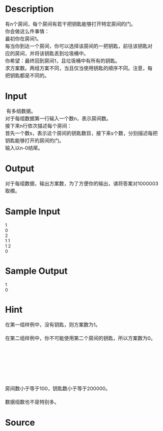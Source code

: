 
# Description

<div class="content"><div><span style="font-size: medium">有n个房间，每个房间有若干把钥匙能够打开特定房间的门。</span></div>
<div><span style="font-size: medium">你会做这么件事情：</span></div>
<div><span style="font-size: medium">最初你在房间1。</span></div>
<div><span style="font-size: medium">每当你到达一个房间，你可以选择该房间的一把钥匙，前往该钥匙对</span></div>
<div><span style="font-size: medium">应的房间，并将该钥匙丢到垃圾桶中。</span></div>
<div><span style="font-size: medium">你希望：最终回到房间1，且垃圾桶中有所有的钥匙。</span></div>
<div><span style="font-size: medium">求方案数。两组方案不同，当且仅当使用钥匙的顺序不同。注意，每</span></div>
<div><span style="font-size: medium">把钥匙都是不同的。</span></div></div>

# Input

<div class="content"><div> <span style="font-size: medium">有多组数据。</span></div>
<div><span style="font-size: medium">对于每组数据第一行输入一个数n，表示房间数。</span></div>
<div><span style="font-size: medium">接下来n行依次描述每个房间：</span></div>
<div><span style="font-size: medium">首先一个数s，表示这个房间的钥匙数目，接下来s个数，分别描述每把</span></div>
<div><span style="font-size: medium">钥匙能够打开的房间的门。</span></div>
<div><span style="font-size: medium">输入以n-0结尾。</span></div></div>

# Output

<div class="content"><div><span style="font-size: medium">对于每组数据，输出方案数，为了方便你的输出，请将答案对1000003取</span><span style="font-size: medium">模。</span></div></div>

# Sample Input

<div class="content"><span class="sampledata">1<br/>
0<br/>
2<br/>
1 1<br/>
1 2<br/>
0<br/>
</span></div>

# Sample Output

<div class="content"><span class="sampledata"> 1<br/>
0<br/>
</span></div>

# Hint

<div class="content"><p></p><p><span style="font-size: medium">在第一组样例中，没有钥匙，则方案数为1。<br/><br/>
在第二组样例中，你不可能使用第二个房间的钥匙，所以方案数为0。<br/><br/>
<br/><br/>
 <br/><br/>
 <br/><br/>
房间数小于等于100，钥匙数小于等于200000。<br/><br/>
数据组数也不是特别多。</span></p><p></p></div>

# Source

<div class="content"><p><a href="problemset.php?search="></a></p></div>

